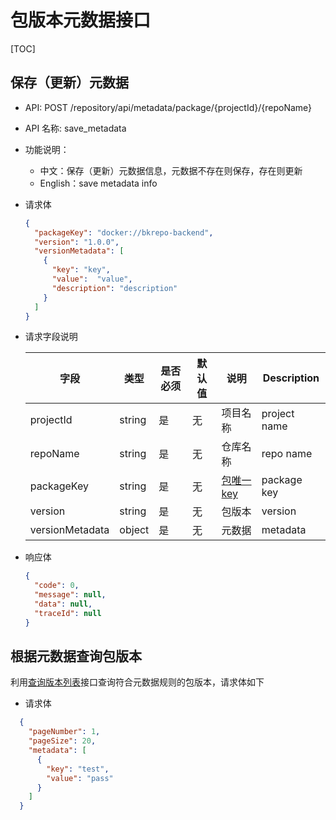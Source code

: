 # 包版本元数据接口

[TOC]

## 保存（更新）元数据
- API: POST /repository/api/metadata/package/{projectId}/{repoName}
- API 名称: save_metadata
- 功能说明：
  - 中文：保存（更新）元数据信息，元数据不存在则保存，存在则更新
  - English：save metadata info
- 请求体

  ```json
  {
    "packageKey": "docker://bkrepo-backend",
    "version": "1.0.0",
    "versionMetadata": [
      {
        "key": "key",
        "value":  "value",
        "description": "description"
      }
    ]
  }
  ```

- 请求字段说明

  | 字段        | 类型     |是否必须|默认值| 说明                   |Description|
  |--------|---|---|----------------------|---|---|
  | projectId | string |是|无| 项目名称                 |project name|
  | repoName  | string |是|无| 仓库名称                 |repo name|
  | packageKey  | string |是|无|   [包唯一key](../package/package.md?id=package%20key%20格式)              |package key|
  | version  | string |是|无| 包版本      |version|
  | versionMetadata | object |是|无| 元数据 |metadata|

- 响应体

  ``` json
  {
    "code": 0,
    "message": null,
    "data": null,
    "traceId": null
  }
  ```


## 根据元数据查询包版本

利用[查询版本列表](../package/package.md?id=查询包版本)接口查询符合元数据规则的包版本，请求体如下

- 请求体
```json
  {
    "pageNumber": 1,
    "pageSize": 20,
    "metadata": [
      {
        "key": "test",
        "value": "pass"
      }
    ]
  }
```
